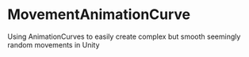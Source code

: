 # MovementAnimationCurve
Using AnimationCurves to easily create complex but smooth seemingly random movements in Unity
